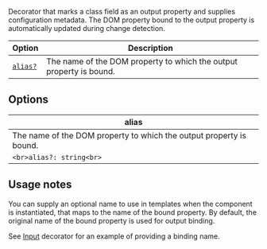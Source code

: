 Decorator that marks a class field as an output property and supplies configuration metadata. The DOM property bound to the output property is automatically updated during change detection.

|Option|Description|
|---|---|
|[`alias?`](https://angular.io/api/core/Output#alias)|The name of the DOM property to which the output property is bound.|

## Options[](https://angular.io/api/core/Output#options "Link to this heading")

|alias[](https://angular.io/api/core/Output#alias "Link to this heading")|
|---|
|The name of the DOM property to which the output property is bound.|
|```<br>alias?: string<br>```|

## Usage notes[](https://angular.io/api/core/Output#usage-notes "Link to this heading")

You can supply an optional name to use in templates when the component is instantiated, that maps to the name of the bound property. By default, the original name of the bound property is used for output binding.

See [Input](https://angular.io/api/core/Input) decorator for an example of providing a binding name.